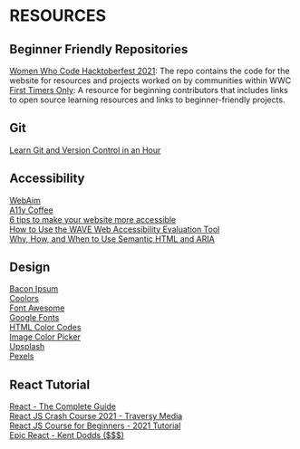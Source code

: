 # RESOURCES

## Beginner Friendly Repositories

[Women Who Code Hacktoberfest 2021](https://github.com/WomenWhoCode/hacktoberfest21): The repo contains the code for the website for resources and projects worked on by communities within WWC
[First Timers Only](https://www.firsttimersonly.com/): A resource for beginning contributors that includes links to open source learning resources and links to beginner-friendly projects.


## Git

[Learn Git and Version Control in an Hour](https://www.freecodecamp.org/news/learn-git-and-version-control-in-an-hour/)


## Accessibility

[WebAim](https://webaim.org/)   
[A11y Coffee](https://a11y.coffee/)   
[6 tips to make your website more accessible](https://uxdesign.cc/6-tips-to-make-your-website-more-accessible-f412ab410122)  
[How to Use the WAVE Web Accessibility Evaluation Tool](https://jagrenier.medium.com/how-to-use-the-wave-web-accessibility-evaluation-tool-9df8588a3d16)    
[Why, How, and When to Use Semantic HTML and ARIA](https://css-tricks.com/why-how-and-when-to-use-semantic-html-and-aria/) 


## Design

[Bacon Ipsum](https://baconipsum.com/)   
[Coolors](https://coolors.co/palettes/trending)   
[Font Awesome](https://fontawesome.com/)   
[Google Fonts](https://fonts.google.com/)   
[HTML Color Codes](https://htmlcolorcodes.com/)   
[Image Color Picker](https://imagecolorpicker.com/)   
[Upsplash](https://unsplash.com/)   
[Pexels](https://www.pexels.com/)   


## React Tutorial

[React - The Complete Guide](https://www.udemy.com/course/react-the-complete-guide-incl-redux/)   
[React JS Crash Course 2021 - Traversy Media](https://youtu.be/w7ejDZ8SWv8)   
[React JS Course for Beginners - 2021 Tutorial](https://youtu.be/nTeuhbP7wdE)   
[Epic React - Kent Dodds ($$$)](https://epicreact.dev/)   